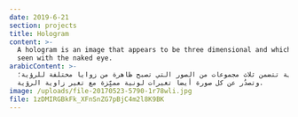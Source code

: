 ```yaml
---
date: 2019-6-21
section: projects
title: Hologram
content: >-
  A hologram is an image that appears to be three dimensional and which can be
  seen with the naked eye.
arabicContent: >-
  آلية تتضمن ثلاث مجموعات من الصور التي تصبح ظاهرة من زوايا مختلفة للرؤية؛
  وتصدُر عن كل صورة أيضا تغيرات لونية مميِّزة مع تغير زاوية الرؤية.
image: /uploads/file-20170523-5790-1r78wli.jpg
file: 1zDMIRGBkFk_XFnSnZG7pBjC4m2l8K9BK
---
```


